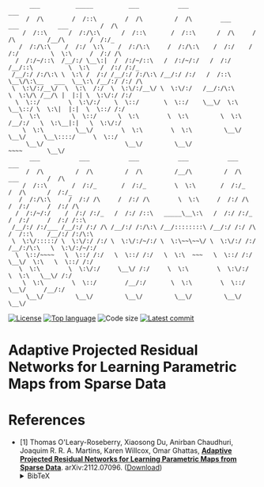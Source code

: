 <!-- # adaptiveresnets -->

	      ___          _____          ___           ___                                              ___     
	     /  /\        /  /::\        /  /\         /  /\        ___       ___           ___         /  /\    
	    /  /::\      /  /:/\:\      /  /::\       /  /::\      /  /\     /  /\         /__/\       /  /:/_   
	   /  /:/\:\    /  /:/  \:\    /  /:/\:\     /  /:/\:\    /  /:/    /  /:/         \  \:\     /  /:/ /\  
	  /  /:/~/::\  /__/:/ \__\:|  /  /:/~/::\   /  /:/~/:/   /  /:/    /__/::\          \  \:\   /  /:/ /:/_ 
	 /__/:/ /:/\:\ \  \:\ /  /:/ /__/:/ /:/\:\ /__/:/ /:/   /  /::\    \__\/\:\__   ___  \__\:\ /__/:/ /:/ /\
	 \  \:\/:/__\/  \  \:\  /:/  \  \:\/:/__\/ \  \:\/:/   /__/:/\:\      \  \:\/\ /__/\ |  |:| \  \:\/:/ /:/
	  \  \::/        \  \:\/:/    \  \::/       \  \::/    \__\/  \:\      \__\::/ \  \:\|  |:|  \  \::/ /:/ 
	   \  \:\         \  \::/      \  \:\        \  \:\         \  \:\     /__/:/   \  \:\__|:|   \  \:\/:/  
	    \  \:\         \__\/        \  \:\        \  \:\         \__\/     \__\/     \__\::::/     \  \::/   
	     \__\/                       \__\/         \__\/                                 ~~~~       \__\/    
	      ___           ___           ___           ___           ___                       ___              
	     /  /\         /  /\         /  /\         /__/\         /  /\          ___        /  /\             
	    /  /::\       /  /:/_       /  /:/_        \  \:\       /  /:/_        /  /\      /  /:/_            
	   /  /:/\:\     /  /:/ /\     /  /:/ /\        \  \:\     /  /:/ /\      /  /:/     /  /:/ /\           
	  /  /:/~/:/    /  /:/ /:/_   /  /:/ /::\   _____\__\:\   /  /:/ /:/_    /  /:/     /  /:/ /::\          
	 /__/:/ /:/___ /__/:/ /:/ /\ /__/:/ /:/\:\ /__/::::::::\ /__/:/ /:/ /\  /  /::\    /__/:/ /:/\:\         
	 \  \:\/:::::/ \  \:\/:/ /:/ \  \:\/:/~/:/ \  \:\~~\~~\/ \  \:\/:/ /:/ /__/:/\:\   \  \:\/:/~/:/         
	  \  \::/~~~~   \  \::/ /:/   \  \::/ /:/   \  \:\  ~~~   \  \::/ /:/  \__\/  \:\   \  \::/ /:/          
	   \  \:\        \  \:\/:/     \__\/ /:/     \  \:\        \  \:\/:/        \  \:\   \__\/ /:/           
	    \  \:\        \  \::/        /__/:/       \  \:\        \  \::/          \__\/     /__/:/            
	     \__\/         \__\/         \__\/         \__\/         \__\/                     \__\/             


[![License](https://img.shields.io/github/license/aerolearn/adaptiveresnets)](./LICENSE)
[![Top language](https://img.shields.io/github/languages/top/aerolearn/adaptiveresnets)](https://www.python.org)
![Code size](https://img.shields.io/github/languages/code-size/aerolearn/adaptiveresnets)
[![Latest commit](https://img.shields.io/github/last-commit/aerolearn/adaptiveresnets)](https://github.com/aerolearn/adaptiveresnets/commits/master)

<!-- [![Issues](https://img.shields.io/github/issues/aerolearn/adaptiveresnets)](https://github.com/aerolearn/adaptiveresnets/issues) -->

# Adaptive Projected Residual Networks for Learning Parametric Maps from Sparse Data




# References

- \[1\] Thomas O'Leary-Roseberry, Xiaosong Du, Anirban Chaudhuri, Joaquim R. R. A. Martins, Karen Willcox, Omar Ghattas,
[**Adaptive Projected Residual Networks for Learning Parametric Maps from Sparse Data**](https://arxiv.org/abs/2112.07096).
arXiv:2112.07096.
([Download](https://arxiv.org/pdf/2112.07096.pdf))<details><summary>BibTeX</summary><pre>
@article{OLearyRoseberryDuChaudhuriEtAl2021,
  title={Adaptive Projected Residual Networks for Learning Parametric Maps from Sparse Data},
  author={O'Leary-Roseberry, Thomas and Du, Xiaosong, and Chaudhuri, Anirban, and Martins Joaqium R. R. A., and Willcox, Karen, and Ghattas, Omar},
  journal={arXiv preprint arXiv:2112.07096},
  year={2021}
}
}</pre></details>

